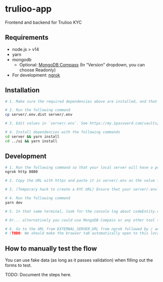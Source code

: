 # trulioo-app

Frontend and backend for Trulioo KYC

## Requirements

- node.js > v14
- yarn
- mongodb
  - Optional: [MongoDB Compass](https://www.mongodb.com/try/download/compass) (In “Version” dropdown, you can choose Readonly)
- For development: [ngrok](https://ngrok.com/download)

## Installation

```sh
# 1. Make sure the required dependencies above are installed, and that mongodb is running. There seems to be no setup or data population required.

# 2. Run the following command
cp server/.env.dist server/.env

# 3. Edit values in `server/.env`. See https://my.1password.com/vaults/if2irxw2lpt6pd7h4t6ietepty/allitems/a5ryfgfk4eja6kmyjusnirl56q.

# 4. Install dependencies with the following commands
cd server && yarn install
cd ../ui && yarn install
```

## Development

```sh
# 1. Run the following command so that your local server will have a publicly-accessible URL using https
ngrok http 8080

# 2. Copy the URL with https and paste it in server/.env as the value for EXTERNAL_SERVER_URL

# 3. (Temporary hack to create a KYC URL) Ensure that your server/.env file has FORCE_CREATE_CODE="true" so that a new code will automatically get created upon page load.

# 4. Run the following command
yarn dev

# 5. In that same terminal, look for the console log about codeEntity.code to get the GUID (such as 6c7079b6022347ada53f37f489fc773a) and copy it to your clipboard. 

# Or... alternatively you could use MongoDB Compass or any other tool to connect to your database (such as mongodb://localhost:27017/) and browse the `trulioo/codes` table of your Mongo database. Copy the value code of one of the entries of the codes table (such as 6c7079b6022347ada53f37f489fc773a).

# 6. Go to the URL from EXTERNAL_SERVER_URL from ngrok followed by / and the code (such as https://b755-104-176-165-201.ngrok.io/6c7079b6022347ada53f37f489fc773a). 
# (TODO: We should make the browser tab automatically open to this location without requiring the engineer to manually find, copy, and paste the code.)
```

## How to manually test the flow

You can use fake data (as long as it passes validation) when filling out the forms to test.

TODO: Document the steps here.